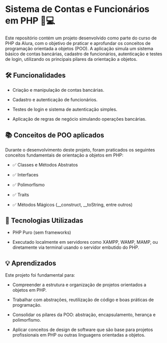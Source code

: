 # Sistema de Contas e Funcionários em PHP 🧾💻
Este repositório contém um projeto desenvolvido como parte do curso de PHP da Alura, com o objetivo de praticar e aprofundar os conceitos de programação orientada a objetos (POO). A aplicação simula um sistema básico de contas bancárias, cadastro de funcionários, autenticação e testes de login, utilizando os principais pilares da orientação a objetos.

## 🛠️ Funcionalidades
- Criação e manipulação de contas bancárias.

- Cadastro e autenticação de funcionários.

- Testes de login e sistema de autenticação simples.

- Aplicação de regras de negócio simulando operações bancárias.

## 📚 Conceitos de POO aplicados
Durante o desenvolvimento deste projeto, foram praticados os seguintes conceitos fundamentais de orientação a objetos em PHP:

- ✅ Classes e Métodos Abstratos

- ✅ Interfaces

- ✅ Polimorfismo

- ✅ Traits

- ✅ Métodos Mágicos (__construct, __toString, entre outros)

## 🚀 Tecnologias Utilizadas
- PHP Puro (sem frameworks)

- Executado localmente em servidores como XAMPP, WAMP, MAMP, ou diretamente via terminal usando o servidor embutido do PHP.

## 💡 Aprendizados
Este projeto foi fundamental para:

- Compreender a estrutura e organização de projetos orientados a objetos em PHP.

- Trabalhar com abstrações, reutilização de código e boas práticas de programação.

- Consolidar os pilares da POO: abstração, encapsulamento, herança e polimorfismo.

- Aplicar conceitos de design de software que são base para projetos profissionais em PHP ou outras linguagens orientadas a objetos.
